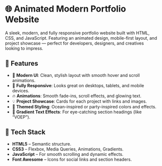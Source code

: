 # 🌐 Animated Modern Portfolio Website

A sleek, modern, and fully responsive portfolio website built with HTML, CSS, and JavaScript. Featuring an animated design, mobile-first layout, and project showcase — perfect for developers, designers, and creatives looking to impress.

## 🚀 Features

- 🎨 **Modern UI**: Clean, stylish layout with smooth hover and scroll animations.
- 📱 **Fully Responsive**: Looks great on desktops, tablets, and mobile devices.
- 🔥 **Animations**: Smooth fade-ins, scroll effects, and glowing text.
- 💡 **Project Showcase**: Cards for each project with links and images.
- 🌊 **Themed Styling**: Ocean-inspired or party-inspired colors and effects.
- 🌈 **Gradient Text Effects**: For eye-catching section headings (like “VOEP”).

## 🧰 Tech Stack

- **HTML5** – Semantic structure.
- **CSS3** – Flexbox, Media Queries, Animations, Gradients.
- **JavaScript** – For smooth scrolling and dynamic effects.
- **Font Awesome** – Icons for social links and section headers.

